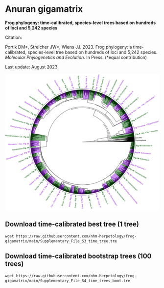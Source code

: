 # Anuran gigamatrix
**Frog phylogeny: time-calibrated, species-level trees based on hundreds of loci and 5,242 species**

Citation:

Portik DM*, Streicher JW*, Wiens JJ. 2023. Frog phylogeny: a time-calibrated, species-level tree based on hundreds of loci and 5,242 species. _Molecular Phylogenetics and Evolution_. In Press. (*equal contribution)

Last update: August 2023

![Phylogeny Overview](https://github.com/nhm-herpetology/frog-gigamatrix/blob/main/phylogeny_overview.jpg)

## Download time-calibrated best tree (1 tree)

```
wget https://raw.githubusercontent.com/nhm-herpetology/frog-gigamatrix/main/Supplementary_File_S3_time_tree.tre
``` 

## Download time-calibrated bootstrap trees (100 trees)

```
wget https://raw.githubusercontent.com/nhm-herpetology/frog-gigamatrix/main/Supplementary_File_S4_time_trees_boot.tre
``` 
